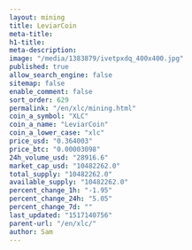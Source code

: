 ```yaml
---
layout: mining
title: LeviarCoin
meta-title: 
h1-title: 
meta-description: 
image: "/media/1383879/ivetpxdq_400x400.jpg"
published: true
allow_search_engine: false
sitemap: false
enable_comment: false
sort_order: 629
permalink: "/en/xlc/mining.html"
coin_a_symbol: "XLC"
coin_a_name: "LeviarCoin"
coin_a_lower_case: "xlc"
price_usd: "0.364003"
price_btc: "0.00003098"
24h_volume_usd: "28916.6"
market_cap_usd: "10482262.0"
total_supply: "10482262.0"
available_supply: "10482262.0"
percent_change_1h: "-1.95"
percent_change_24h: "5.05"
percent_change_7d: ""
last_updated: "1517140756"
parent-url: "/en/xlc/"
author: Sam
---
```



